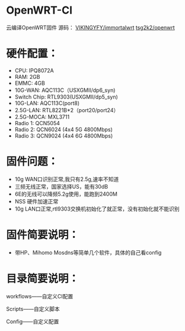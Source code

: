# OpenWRT-CI
云编译OpenWRT固件
源码：
[VIKINGYFY/immortalwrt](https://github.com/VIKINGYFY/immortalwrt.git)
[tsg2k2/openwrt](https://github.com/tsg2k2/openwrt)

# 硬件配置：

- CPU: IPQ8072A
- RAM: 2GB
- EMMC: 4GB
- 10G-WAN: AQC113C（USXGMII/dp6_syn)
- Switch Chip: RTL9303(USXGMII/dp5_syn)
- 10G-LAN: AQC113C(port8)
- 2.5G-LAN: RTL8221B*2（port20/port24）
- 2.5G-MOCA: MXL3711
- Radio 1: QCN5054
- Radio 2: QCN6024 (4x4 5G 4800Mbps)
- Radio 3: QCN9024 (4x4 6G 4800Mbps)

# 固件问题：

- 10g WAN口识别正常,我只有2.5g,速率不知道
- 三频无线正常，国家选择US，能有30dB
- 6E的无线可以降频5.2g使用，能跑到2400M
- NSS 硬件加速正常
- 10g LAN口正常,rtl9303交换机初始化了就正常，没有初始化就不能识别

# 固件简要说明：

- 带HP、Mihomo Mosdns等简单几个软件，具体的自己看config

# 目录简要说明：

workflows——自定义CI配置

Scripts——自定义脚本

Config——自定义配置
